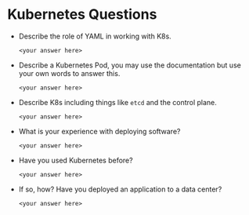 # Kubernetes Questions

- Describe the role of YAML in working with K8s.

  `<your answer here>`

- Describe a Kubernetes Pod, you may use the documentation but use your own words to answer this.

  `<your answer here>`

- Describe K8s including things like `etcd` and the control plane.

  `<your answer here>`

- What is your experience with deploying software?

  `<your answer here>`

- Have you used Kubernetes before?

  `<your answer here>`

- If so, how? Have you deployed an application to a data center?

  `<your answer here>`
